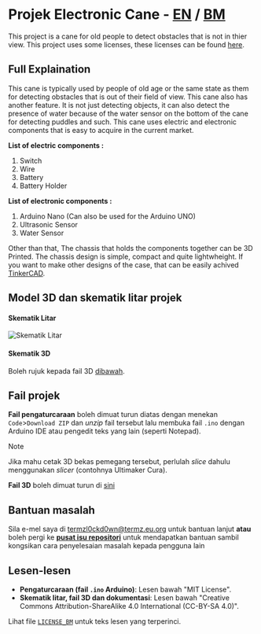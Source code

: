 # Projek Electronic Cane - <ins>EN</ins> / [BM](https://github.com/TERMZL0ckd0wn/Tongkat-Elektronik/blob/main/README.md)
This project is a cane for old people to detect obstacles that is not in thier view. This project uses some licenses, these licenses can be found [here](#licenses).

## Full Explaination

This cane is typically used by people of old age or the same state as them for detecting obstacles that is out of their field of view. This cane also has another feature. It is not just detecting objects, it can also detect the presence of water because of the water sensor on the bottom of the cane for detecting puddles and such. This cane uses electric and electronic components that is easy to acquire in the current market.

**List of electric components :**
1. Switch
2. Wire
3. Battery
4. Battery Holder

**List of electronic components :**
1. Arduino Nano (Can also be used for the Arduino UNO)
2. Ultrasonic Sensor
3. Water Sensor

Other than that, The chassis that holds the components together can be 3D Printed. The chassis design is simple, compact and quite lightwheight. If you want to make other designs of the case, that can be easily achived [TinkerCAD](https://tinkercad.com).

## Model 3D dan skematik litar projek

#### Skematik Litar
![Skematik Litar](https://github.com/TERMZL0ckd0wn/Tongkat-Elektronik/blob/main/gambar-images/circuit.png)

#### Skematik 3D
Boleh rujuk kepada fail 3D [dibawah](#fail-projek).

## Fail projek

**Fail pengaturcaraan** boleh dimuat turun diatas dengan menekan `Code`>`Download ZIP` dan _unzip_ fail tersebut lalu membuka fail `.ino` dengan Arduino IDE atau pengedit teks yang lain (seperti Notepad).

>[!NOTE]
>Jika mahu cetak 3D bekas pemegang tersebut, perlulah _slice_ dahulu menggunakan _slicer_ (contohnya Ultimaker Cura).

**Fail 3D** boleh dimuat turun di [sini](https://www.tinkercad.com/things/119S82dprjt-powerful-stantia-allis)

## Bantuan masalah
Sila e-mel saya di termzl0ckd0wn@termz.eu.org untuk bantuan lanjut **atau** boleh pergi ke [**pusat isu repositori**](https://github.com/TERMZL0ckd0wn/Tongkat-Elektronik/issues) untuk mendapatkan bantuan sambil kongsikan cara penyelesaian masalah kepada pengguna lain

## Lesen-lesen

- **Pengaturcaraan (fail `.ino` Arduino)**: Lesen bawah "MIT License".
- **Skematik litar, fail 3D dan dokumentasi**: Lesen bawah "Creative Commons Attribution-ShareAlike 4.0 International (CC-BY-SA 4.0)".

Lihat file [`LICENSE_BM`](https://github.com/TERMZL0ckd0wn/Tongkat-Elektronik/blob/main/LICENSE_BM) untuk teks lesen yang terperinci.


